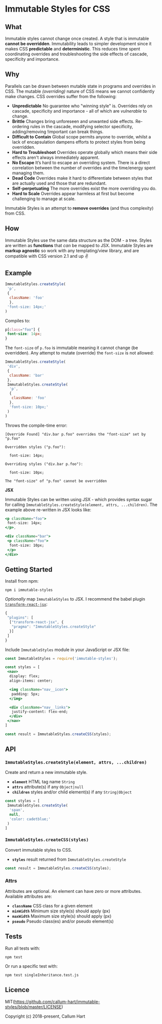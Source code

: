 # Immutable Styles for CSS

## What

Immutable styles cannot change once created. A style that is immutable **cannot be overridden**. Immutability leads to simpler development since it makes CSS **predictable** and **deterministic**. This reduces time spent coordinating overrides and troubleshooting the side effects of cascade, specificity and importance.

## Why

Parallels can be drawn between mutable state in programs and overrides in CSS. The mutable *(overriding)* nature of CSS means we cannot confidently make changes. CSS overrides suffer from the following:

- **Unpredictable** No guarantee who "winning style" is. Overrides rely on cascade, specificity and importance - all of which are *vulnerable* to change.
- **Brittle** Changes bring unforeseen and unwanted side effects. Re-ordering rules in the cascade, modifying selector specificity, adding/removing !important can break things.
- **Difficult to Contain** Global scope permits anyone to override, whilst a lack of encapsulation dampens efforts to protect styles from being overridden.
- **Hard to Troubleshoot** Overrides operate globally which means their side effects aren't always immediately apparent.
- **No Escape** It’s hard to escape an overriding system. There is a direct correlation between the number of overrides and the time/energy spent managing them.
- **Dead Code** Overrides make it hard to differentiate between styles that are actually used and those that are redundant.
- **Self-perpetuating** The more overrides exist the more overriding you do.
- **Hard to Scale** Overrides appear harmless at first but become challenging to manage at scale.

Immutable Styles is an attempt to **remove overrides** (and thus complexity) from CSS.

## How

Immutable Styles use the same data structure as the DOM - a tree. Styles are written as **functions** that *can* be mapped to JSX. Immutable Styles are **markup agnostic** so work with any templating/view library, and are compatible with CSS version 2.1 and up :v:

## Example

```js
ImmutableStyles.createStyle(
 'p',
 {
  className: 'foo'
  },
 'font-size: 14px;'
)
```

Compiles to:

```css
p[class="foo"] {
 font-size: 14px;
}
```

The `font-size` of `p.foo` is immutable meaning it cannot change (be overridden). Any attempt to mutate (override) the `font-size` is not allowed:

```js
ImmutableStyles.createStyle(
 'div',
 {
  className: 'bar'
 },
 ImmutableStyles.createStyle(
  'p',
  {
   className: 'foo'
  },
  'font-size: 10px;'
 )
)
```

Throws the compile-time error:

```
[Override Found] "div.bar p.foo" overrides the "font-size" set by "p.foo"

Overridden styles ("p.foo"):

  font-size: 14px;

Overriding styles ("div.bar p.foo"):

  font-size: 10px;

The "font-size" of "p.foo" cannot be overridden
```

**JSX**

Immutable Styles can be written using JSX - which provides syntax sugar for calling `ImmutableStyles.createStyle(element, attrs, ...children)`. The example above re-written in JSX looks like:


```jsx
<p className="foo">
 font-size: 14px;
</p>,

<div className="bar">
 <p className="foo">
  font-size: 10px;
 </p>
</div>
```

## Getting Started

Install from npm:

`npm i immutable-styles`

*Optionally* map `ImmutableStyles` to JSX. I recommend the babel plugin [`transform-react-jsx`](https://www.npmjs.com/package/babel-plugin-transform-react-jsx):

```js
{
 "plugins": [
  ["transform-react-jsx", {
   "pragma": "ImmutableStyles.createStyle"
  }]
 ]
}
```

Include `ImmutableStyles` module in your JavaScript or JSX file:

```jsx
const ImmutableStyles = require('immutable-styles');

const styles = [
 <nav>
  display: flex;
  align-items: center;

  <img className="nav__icon">
   padding: 5px;
  </img>

  <div className="nav__links">
   justify-content: flex-end;
  </div>
 </nav>
]

const result = ImmutableStyles.createCSS(styles);
```

## API

### `ImmutableStyles.createStyle(element, attrs, ...children)`

Create and return a new immutable style.

- **`element`** HTML tag name `String`
- **`attrs`** attribute(s) if any `Object|null`
- **`children`** styles and/or child element(s) if any `String|Object`

```js
const styles = [
 ImmutableStyles.createStyle(
  'span',
  null,
  'color: cadetblue;'
 )
]
```

### `ImmutableStyles.createCSS(styles)`

Convert immutable styles to CSS.

- **`styles`** result returned from `ImmutableStyles.createStyle`

```js
const result = ImmutableStyles.createCSS(styles);
```

### Attrs

Attributes are optional. An element can have zero or more attributes. Available attributes are:

- **`className`** CSS class for a given element
- **`minWidth`** Minimum size style(s) should apply (px)
- **`maxWidth`** Maximum size style(s) should apply (px)
- **`pseudo`** Pseudo class(es) and/or pseudo element(s)

## Tests

Run all tests with:

```
npm test
```

Or run a specific test with:

```
npm test singleInheritance.test.js
```

## Licence

MIT(https://github.com/callum-hart/immutable-styles/blob/master/LICENSE)

Copyright (c) 2018-present, Callum Hart